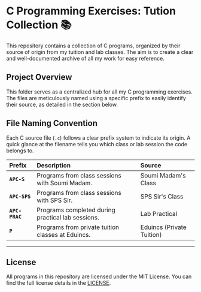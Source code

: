 # C Programming Exercises: Tution Collection 📚

This repository contains a collection of C programs, organized by their source of origin from my tuition and lab classes. The aim is to create a clear and well-documented archive of all my work for easy reference.

## Project Overview

This folder serves as a centralized hub for all my C programming exercises. The files are meticulously named using a specific prefix to easily identify their source, as detailed in the section below.

## File Naming Convention

Each C source file (`.c`) follows a clear prefix system to indicate its origin. A quick glance at the filename tells you which class or lab session the code belongs to.

| Prefix | Description | Source |
| :--- | :--- | :--- |
| **`APC-S`** | Programs from class sessions with Soumi Madam. | Soumi Madam's Class |
| **`APC-SPS`** | Programs from class sessions with SPS Sir. | SPS Sir's Class |
| **`APC-PRAC`** | Programs completed during practical lab sessions. | Lab Practical |
| **`P`** | Programs from private tuition classes at Eduincs. | Eduincs (Private Tuition) |

---

## License

All programs in this repository are licensed under the MIT License. You can find the full license details in the [LICENSE](../LICENSE).
